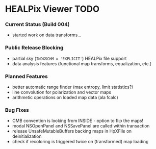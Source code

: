 # HEALPix Viewer TODO

### Current Status (Build 004)

- started work on data transforms...

### Public Release Blocking

- partial sky (`INDXSCHM = 'EXPLICIT'`) HEALPix file support
- data analysis features (functional map transforms, equalization, etc.)

### Planned Features

- better automatic range finder (max entropy, limit statistics?)
- line convolution for polarization and vector maps
- arithmetic operations on loaded map data (ala fcalc)

### Bug Fixes

- CMB convention is looking from INSIDE - option to flip the maps!
- modal NSOpenPanel and NSSavePanel are called within transaction
- release UnsafeMutableBuffers backing maps in HpXFile on deinitialization
- check if recoloring is triggered twice on (transformed) map loading
